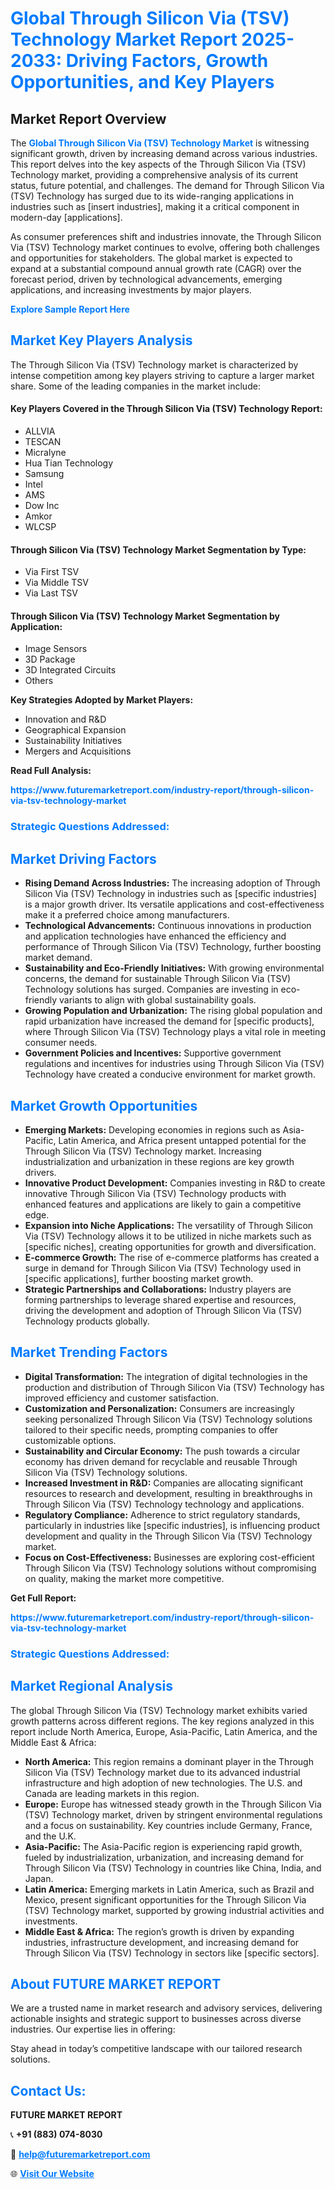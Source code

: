<h1 style="color: #007BFF;">Global Through Silicon Via (TSV) Technology Market Report 2025-2033: Driving Factors, Growth Opportunities, and Key Players</h1>

<section id="overview">
<h2>Market Report Overview</h2>
<p>The <a href="https://www.futuremarketreport.com/industry-report/through-silicon-via-tsv-technology-market" style="color: #007BFF; text-decoration: none;"><strong>Global Through Silicon Via (TSV) Technology Market</strong></a> is witnessing significant growth, driven by increasing demand across various industries. This report delves into the key aspects of the Through Silicon Via (TSV) Technology market, providing a comprehensive analysis of its current status, future potential, and challenges. The demand for Through Silicon Via (TSV) Technology has surged due to its wide-ranging applications in industries such as [insert industries], making it a critical component in modern-day [applications].</p>
<p>As consumer preferences shift and industries innovate, the Through Silicon Via (TSV) Technology market continues to evolve, offering both challenges and opportunities for stakeholders. The global market is expected to expand at a substantial compound annual growth rate (CAGR) over the forecast period, driven by technological advancements, emerging applications, and increasing investments by major players.</p>
</section>

<section id="overview">
<p><a href="https://www.futuremarketreport.com/request-sample/reportId=115442" style="color: #007BFF; text-decoration: none;"><strong>Explore Sample Report Here</strong></a></p>
</section>

<section id="key-players">
<h2 style="color: #007BFF;">Market Key Players Analysis</h2>
<p>The Through Silicon Via (TSV) Technology market is characterized by intense competition among key players striving to capture a larger market share. Some of the leading companies in the market include:</p>
<h4>Key Players Covered in the Through Silicon Via (TSV) Technology Report:</h4>
<ul><li>ALLVIA</li><li>TESCAN</li><li>Micralyne</li><li>Hua Tian Technology</li><li>Samsung</li><li>Intel</li><li>AMS</li><li>Dow Inc</li><li>Amkor</li><li>WLCSP</li></ul>
<h4>Through Silicon Via (TSV) Technology Market Segmentation by Type:</h4>
<ul><li>Via First TSV</li><li>Via Middle TSV</li><li>Via Last TSV</li></ul>

<h4>Through Silicon Via (TSV) Technology Market Segmentation by Application:</h4>
<ul><li>Image Sensors</li><li>3D Package</li><li>3D Integrated Circuits</li><li>Others</li></ul>
<p><strong>Key Strategies Adopted by Market Players:</strong></p>
<ul>
<li>Innovation and R&D</li>
<li>Geographical Expansion</li>
<li>Sustainability Initiatives</li>
<li>Mergers and Acquisitions</li>
</ul>
</section>

<section>
<p><strong>Read Full Analysis: </strong></p><a href="https://www.futuremarketreport.com/industry-report/through-silicon-via-tsv-technology-market" style="color: #007BFF; text-decoration: none;"><strong>https://www.futuremarketreport.com/industry-report/through-silicon-via-tsv-technology-market</strong></a>
<h3 style="color: #007BFF;">Strategic Questions Addressed:</h3>
</section>

<section id="driving-factors">
<h2 style="color: #007BFF;">Market Driving Factors</h2>
<ul>
<li><strong>Rising Demand Across Industries:</strong> The increasing adoption of Through Silicon Via (TSV) Technology in industries such as [specific industries] is a major growth driver. Its versatile applications and cost-effectiveness make it a preferred choice among manufacturers.</li>
<li><strong>Technological Advancements:</strong> Continuous innovations in production and application technologies have enhanced the efficiency and performance of Through Silicon Via (TSV) Technology, further boosting market demand.</li>
<li><strong>Sustainability and Eco-Friendly Initiatives:</strong> With growing environmental concerns, the demand for sustainable Through Silicon Via (TSV) Technology solutions has surged. Companies are investing in eco-friendly variants to align with global sustainability goals.</li>
<li><strong>Growing Population and Urbanization:</strong> The rising global population and rapid urbanization have increased the demand for [specific products], where Through Silicon Via (TSV) Technology plays a vital role in meeting consumer needs.</li>
<li><strong>Government Policies and Incentives:</strong> Supportive government regulations and incentives for industries using Through Silicon Via (TSV) Technology have created a conducive environment for market growth.</li>
</ul>
</section>

<section id="growth-opportunities">
<h2 style="color: #007BFF;">Market Growth Opportunities</h2>
<ul>
<li><strong>Emerging Markets:</strong> Developing economies in regions such as Asia-Pacific, Latin America, and Africa present untapped potential for the Through Silicon Via (TSV) Technology market. Increasing industrialization and urbanization in these regions are key growth drivers.</li>
<li><strong>Innovative Product Development:</strong> Companies investing in R&D to create innovative Through Silicon Via (TSV) Technology products with enhanced features and applications are likely to gain a competitive edge.</li>
<li><strong>Expansion into Niche Applications:</strong> The versatility of Through Silicon Via (TSV) Technology allows it to be utilized in niche markets such as [specific niches], creating opportunities for growth and diversification.</li>
<li><strong>E-commerce Growth:</strong> The rise of e-commerce platforms has created a surge in demand for Through Silicon Via (TSV) Technology used in [specific applications], further boosting market growth.</li>
<li><strong>Strategic Partnerships and Collaborations:</strong> Industry players are forming partnerships to leverage shared expertise and resources, driving the development and adoption of Through Silicon Via (TSV) Technology products globally.</li>
</ul>
</section>

<section id="trending-factors">
<h2 style="color: #007BFF;">Market Trending Factors</h2>
<ul>
<li><strong>Digital Transformation:</strong> The integration of digital technologies in the production and distribution of Through Silicon Via (TSV) Technology has improved efficiency and customer satisfaction.</li>
<li><strong>Customization and Personalization:</strong> Consumers are increasingly seeking personalized Through Silicon Via (TSV) Technology solutions tailored to their specific needs, prompting companies to offer customizable options.</li>
<li><strong>Sustainability and Circular Economy:</strong> The push towards a circular economy has driven demand for recyclable and reusable Through Silicon Via (TSV) Technology solutions.</li>
<li><strong>Increased Investment in R&D:</strong> Companies are allocating significant resources to research and development, resulting in breakthroughs in Through Silicon Via (TSV) Technology technology and applications.</li>
<li><strong>Regulatory Compliance:</strong> Adherence to strict regulatory standards, particularly in industries like [specific industries], is influencing product development and quality in the Through Silicon Via (TSV) Technology market.</li>
<li><strong>Focus on Cost-Effectiveness:</strong> Businesses are exploring cost-efficient Through Silicon Via (TSV) Technology solutions without compromising on quality, making the market more competitive.</li>
</ul>
</section>

<section>
<p><strong>Get Full Report: </strong></p><a href="https://www.futuremarketreport.com/industry-report/through-silicon-via-tsv-technology-market" style="color: #007BFF; text-decoration: none;"><strong>https://www.futuremarketreport.com/industry-report/through-silicon-via-tsv-technology-market</strong></a>
<h3 style="color: #007BFF;">Strategic Questions Addressed:</h3>
</section>


<section id="regional-analysis">
<h2 style="color: #007BFF;">Market Regional Analysis</h2>
<p>The global Through Silicon Via (TSV) Technology market exhibits varied growth patterns across different regions. The key regions analyzed in this report include North America, Europe, Asia-Pacific, Latin America, and the Middle East & Africa:</p>
<ul>
<li><strong>North America:</strong> This region remains a dominant player in the Through Silicon Via (TSV) Technology market due to its advanced industrial infrastructure and high adoption of new technologies. The U.S. and Canada are leading markets in this region.</li>
<li><strong>Europe:</strong> Europe has witnessed steady growth in the Through Silicon Via (TSV) Technology market, driven by stringent environmental regulations and a focus on sustainability. Key countries include Germany, France, and the U.K.</li>
<li><strong>Asia-Pacific:</strong> The Asia-Pacific region is experiencing rapid growth, fueled by industrialization, urbanization, and increasing demand for Through Silicon Via (TSV) Technology in countries like China, India, and Japan.</li>
<li><strong>Latin America:</strong> Emerging markets in Latin America, such as Brazil and Mexico, present significant opportunities for the Through Silicon Via (TSV) Technology market, supported by growing industrial activities and investments.</li>
<li><strong>Middle East & Africa:</strong> The region’s growth is driven by expanding industries, infrastructure development, and increasing demand for Through Silicon Via (TSV) Technology in sectors like [specific sectors].</li>
</ul>
</section>

<footer>
<h2 style="color: #007BFF;">About FUTURE MARKET REPORT</h2>
<p>We are a trusted name in market research and advisory services, delivering actionable insights and strategic support to businesses across diverse industries. Our expertise lies in offering:</p>

<p>Stay ahead in today’s competitive landscape with our tailored research solutions.</p>

<h2 style="color: #007BFF;">Contact Us:</h2>
<p><strong>FUTURE MARKET REPORT</strong></p>
<p>📞 <strong>+91 (883) 074-8030</strong></p>
<p>📧 <strong><a href="mailto:help@futuremarketreport.com" style="color: #007BFF;">help@futuremarketreport.com</a></strong></p>
<p>🌐 <strong><a href="https://www.futuremarketreport.com/" style="color: #007BFF;">Visit Our Website</a></strong></p>
</footer>